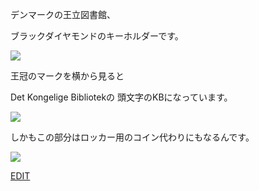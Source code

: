 <link rel="stylesheet" type="text/css" href="/assets/css/styles.css">
  
デンマークの王立図書館、

ブラックダイヤモンドのキーホルダーです。

![](http://blog.cnobi.jp/v1/blog/user/71e35865e9e62f3f9d70420d6124d2ab/1205019352)

王冠のマークを横から見ると

Det Kongelige Bibliotekの 頭文字のKBになっています。

![](http://blog.cnobi.jp/v1/blog/user/71e35865e9e62f3f9d70420d6124d2ab/1205019353)

しかもこの部分はロッカー用のコイン代わりにもなるんです。  

![](http://blog.cnobi.jp/v1/blog/user/71e35865e9e62f3f9d70420d6124d2ab/1205019354)

[EDIT](https://github.com/dkzakka/dkzakka.github.io/tree/main/_posts)
